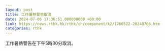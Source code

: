 ```yaml
---
layout: post
title: 工作暑熱警告取消
date: 2024-07-06 17:36:51.000000000 +08:00
link: https://news.rthk.hk/rthk/ch/component/k2/1760522-20240706.htm
categories: rthk
---
```


工作暑熱警告在下午5時30分取消。
